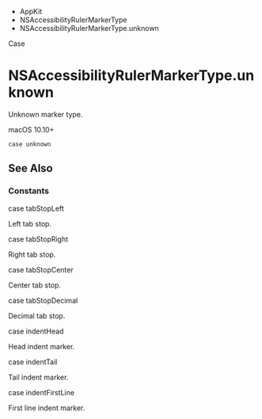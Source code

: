 

- AppKit
- NSAccessibilityRulerMarkerType
-  NSAccessibilityRulerMarkerType.unknown 

Case

# NSAccessibilityRulerMarkerType.unknown

Unknown marker type.

macOS 10.10+

``` source
case unknown
```

## See Also

### Constants

case tabStopLeft

Left tab stop.

case tabStopRight

Right tab stop.

case tabStopCenter

Center tab stop.

case tabStopDecimal

Decimal tab stop.

case indentHead

Head indent marker.

case indentTail

Tail indent marker.

case indentFirstLine

First line indent marker.


